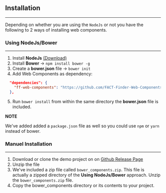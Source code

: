 ## Installation

---
Depending on whether you are using the `NodeJs` or not you have the following to 2 ways of installing web components.

### Using NodeJs/Bower

---
1. Install **NodeJs** [(Download)](https://nodejs.org/en/download/)
2. Install **Bower** -> `npm install bower -g`
3. Create a **bower.json** file -> `bower init`
4. Add Web Components as dependency:
````json
  "dependencies": {
    "ff-web-components": "https://github.com/FACT-Finder-Web-Components/ff-web-components.git#1.2.7-pre-release-21"
  },
````
5. Run `bower install` from within the same directory the **bower.json** file is included.

**NOTE**

We've added added a `package.json` file as well so you could use `npm` or `yarn` instead of bower.


### Manuel Installation

---
1. Download or clone the demo project on on [Github Release Page](https://github.com/FACT-Finder-Web-Components/ff-web-components/releases)
2. Unzip the file
3. We've included a zip file called `bower_components.zip`. This file is actually a zipped directory of the **Using NodeJs/Bower** approach. Unzip the `bower_components.zip` file.
4. Copy the bower_components directory or its contents to your project. 
